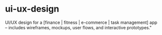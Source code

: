 # ui-ux-design
UI/UX design for a [finance | fitness | e-commerce | task management] app – includes wireframes, mockups, user flows, and interactive prototypes."
